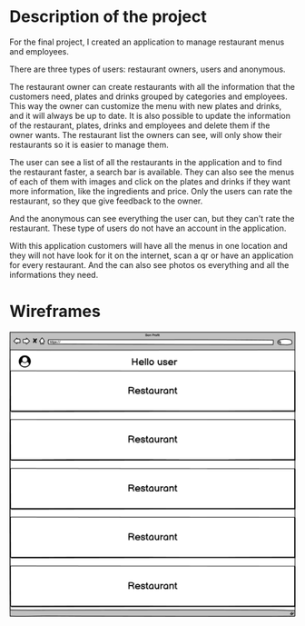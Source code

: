 # Description of the project
For the final project, I created an application to manage restaurant menus and employees.

There are three types of users: restaurant owners, users and anonymous.

The restaurant owner can create restaurants with all the information that the customers need, plates and drinks grouped by categories and employees. This way the owner can customize the menu with new plates and drinks, and it will always be up to date. It is also possible to update the information of the restaurant, plates, drinks and employees and delete them if the owner wants. The restaurant list the owners can see, will only show their restaurants so it is easier to manage them.

The user can see a list of all the restaurants in the application and to find the restaurant faster, a search bar is available. They can also see the menus of each of them with images and click on the plates and drinks if they want more information, like the ingredients and price. Only the users can rate the restaurant, so they que give feedback to the owner.

And the anonymous can see everything the user can, but they can't rate the restaurant. These type of users do not have an account in the application.

With this application customers will have all the menus in one location and they will not have look for it on the internet, scan a qr or have an application for every restaurant. And the can also see photos os everything and all the informations they need.

# Wireframes
![Home Page](./images/HomePage.png)
